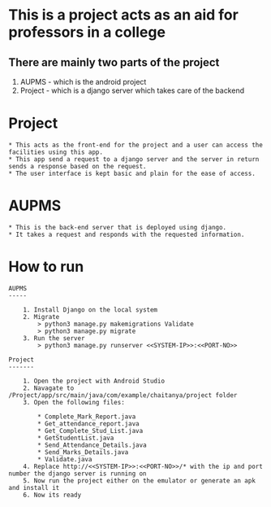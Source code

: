 This is a project acts as an aid for professors in a college
============================================================

There are mainly two parts of the project
-----------------------------------------

1. AUPMS - which is the android project
2. Project - which is a django server which takes care of the backend


Project
=======

	* This acts as the front-end for the project and a user can access the facilities using this app.
	* This app send a request to a django server and the server in return sends a response based on the request.
	* The user interface is kept basic and plain for the ease of access.

AUPMS
=====
	
	* This is the back-end server that is deployed using django.
	* It takes a request and responds with the requested information.

How to run
==========

	AUPMS
	-----
		
		1. Install Django on the local system
		2. Migrate
			> python3 manage.py makemigrations Validate
			> python3 manage.py migrate
		3. Run the server
			> python3 manage.py runserver <<SYSTEM-IP>>:<<PORT-NO>>
	
	Project
	-------
		
		1. Open the project with Android Studio
		2. Navagate to /Project/app/src/main/java/com/example/chaitanya/project folder
		3. Open the following files:
			
			* Complete_Mark_Report.java
			* Get_attendance_report.java
			* Get_Complete_Stud_List.java
			* GetStudentList.java
			* Send_Attendance_Details.java
			* Send_Marks_Details.java
			* Validate.java
		4. Replace http://<<SYSTEM-IP>>:<<PORT-NO>>/* with the ip and port number the django server is running on
		5. Now run the project either on the emulator or generate an apk and install it
		6. Now its ready
